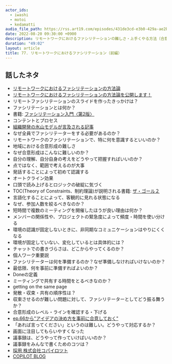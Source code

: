 ```yaml
---
actor_ids:
  - iwashi
  - motoi
  - kedamatti
audio_file_path: https://rss.art19.com/episodes/431de3cd-e3b0-429a-ae2b-e6b907519afc.mp3
date: 2022-08-20 09:30:00 +0900
description: リモートワークにおけるファシリテーションの難しさ・上手くやる方法（合意形成・人数・頻度・目的の設定のコツ）などを語っていただいたエピソードです。
duration: "49:02"
layout: article
title: 77. リモートワークにおけるファシリテーション（前編）
---
```


## 話したネタ

- [リモートワークにおけるファシリテーションの方法論](https://docs.google.com/presentation/d/1dQgbxB6_0kosazzgfk0Gmoa8c7dInfOy_NvZejfpneo/edit#slide=id.g814b63fdb8_0_12)
- [リモートワークにおけるファシリテーションの方法論を公開します！](https://blog.copilot.jp/entry/remote-facilitation)
- リモートファシリテーションのスライドを作ったきっかけは？
- ファシリテーションとは何か？
- 書籍: [ファシリテーション入門〈第2版〉](https://amzn.to/3Ay6EWR)
- コンテントとプロセス
- [組織開発の氷山モデルが言及される記事](https://note.com/yuki_anzai/n/n1cd936d56c51) 
- なぜ全員でファシリテーターをする必要があるのか？
- リモートワークのファシリテーションで、特に何を意識するといいのか？
- 地域における合意形成の難しさ
- なぜ合意形成はこんなに難しいのか？
- 自分の理解、自分自身の考えをどうやって把握すればいいのか？
- 点ではなく、範囲で考えるのが大事
- 発話することによって初めて認識する
- オートクライン効果
- 口頭で読み上げるとロジックの破綻に気づく
- TOC(Theory of Constraints、制約理論)が説明される書籍: [ザ・ゴール２](https://amzn.to/3R4a8pd)
- 言語化することによって、客観的に見れる状態になる
- なぜ、参加人数を絞るべきなのか？
- 短時間で複数のミーティングを開催したほうが良い理由は何か？
- メンバーの関係性や、プロジェクトの緊急度によって頻度・時間を使い分ける
- 環境の認識が固定しないときに、非同期なコミュニケーションはやりにくくなる
- 環境が固定していない、変化しているとは具体的には？
- チャットでの書きづらさは、どこからやってくるのか？
- 個人ワーク重要説
- ファシリテーターは何を準備するのか？なぜ準備しなければいけないのか？
- 最低限、何を事前に準備すればよいのか？
- Doneの定義
- ミーティングで共有する時間をとるべきなのか？
- getting on the same page 
- 発散・収束・共有の順序性は？
- 収束させるのが難しい問題に対して、ファシリテーターとしてどう振る舞うか？
- 合意形成のレベル・ラインを確認する・下げる
- [ep.66から"アイデアの決め方を事前に合意しておく"](https://fukabori.fm/episode/66)
- 「あれば言ってください」というのは難しい。どうやって対応するか？
- 画面に注目してもらいやすくなった
- 議事録は、どうやって作っていけばいいのか？
- 議事録をみんなで書くためのコツは？
- [採用 株式会社コパイロツト](https://copilot.jp/recruit/)
- [COPILOT BLOG](https://blog.copilot.jp/)